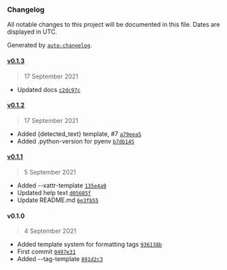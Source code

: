 ### Changelog

All notable changes to this project will be documented in this file. Dates are displayed in UTC.

Generated by [`auto-changelog`](https://github.com/CookPete/auto-changelog).

#### [v0.1.3](https://github.com/RhetTbull/exif2findertags/compare/v0.1.2...v0.1.3)

> 17 September 2021

- Updated docs [`c2dc97c`](https://github.com/RhetTbull/exif2findertags/commit/c2dc97cebe226215054b11e238b788d9e4174244)

#### [v0.1.2](https://github.com/RhetTbull/exif2findertags/compare/v0.1.1...v0.1.2)

> 17 September 2021

- Added {detected_text} template, #7 [`a79eea5`](https://github.com/RhetTbull/exif2findertags/commit/a79eea5972d79f123198465e1f95568c60c32c21)
- Added .python-version for pyenv [`b7db145`](https://github.com/RhetTbull/exif2findertags/commit/b7db145fe0f54ba12fa49afade1d93f355cfd040)

#### [v0.1.1](https://github.com/RhetTbull/exif2findertags/compare/v0.1.0...v0.1.1)

> 5 September 2021

- Added --xattr-template [`135e4a9`](https://github.com/RhetTbull/exif2findertags/commit/135e4a9ab727b1e4409894d679d609b1d0bfbc4e)
- Updated help text [`d05685f`](https://github.com/RhetTbull/exif2findertags/commit/d05685fbc36c35035ded51527a100d138890448e)
- Update README.md [`6e3fb55`](https://github.com/RhetTbull/exif2findertags/commit/6e3fb55f0f4b6327a4b3c4150131ae47386d692d)

#### v0.1.0

> 4 September 2021

- Added template system for formatting tags [`936138b`](https://github.com/RhetTbull/exif2findertags/commit/936138b6a91f19dc7acee96b814f9ae2880c2a58)
- First commit [`0497e31`](https://github.com/RhetTbull/exif2findertags/commit/0497e31531ccbbb1b6b957a4104f4ad8557eadd6)
- Added --tag-template [`891d2c3`](https://github.com/RhetTbull/exif2findertags/commit/891d2c31d3e2e25546989a48954db8db2eeccdda)
